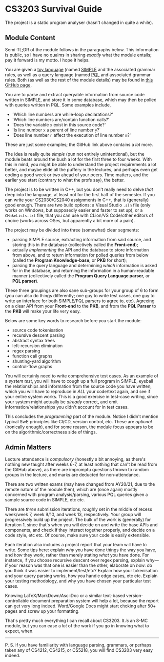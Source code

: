 # CS3203 Survival Guide

The project is a static program analyser (hasn't changed in quite a while).

## Module Content

Semi-TL;DR of the module follows in the paragraphs below. This information is public, so I have no qualms in sharing *exactly* what the module entails; pay it forward is my motto. I hope it helps.

You are given a [toy language](http://catb.org/~esr/jargon/html/T/toy-language.html) (named [SIMPLE](https://github.com/sharadhr/project-wiki/wiki/Basic-SPA-SIMPLE-Programming-Language) and the associated grammar rules, as well as a query language (named [PQL](https://github.com/sharadhr/project-wiki/wiki/Basic-SPA-Program-Query-Language) and associated grammar rules. Both (as well as the rest of the module details) may be found in [this GitHub page](https://github.com/sharadhr/project-wiki/wiki).

You are to parse and extract queryable information from source code written in SIMPLE, and store it in some database, which may then be polled with queries written in PQL. Some examples include,

- 'Which line numbers are while-loop declarations?'
- 'Which line numbers are/contain function calls?'
- 'Does the variable `x` exist in this source code?'
- 'Is line number `x` a parent of line number `y`?`
- 'Does line number `n` affect the execution of line number `m`?'

These are just some examples; the GitHub link above contains a *lot* more.

The idea is really quite *simple* (pun not entirely unintentional), but the module beats around the bush a lot for the first three to four weeks.
With this in mind, you might be able to understand the project requirements a lot better, and maybe elide all the puffery in the lectures, and perhaps even get coding a good week or two ahead of your peers.
Time matters, and the earlier you start (contrary to what the profs say), the better.

The project is to be written in C++, but you don't really need to delve *that* deep into the language, at least not for the first half of the semester.
If you can write your CS2030/CS2040 assignments in C++, that is (generally) good enough.
There are two build options: a Visual Studio `.sln` file (only works on Windows, but supposedly easier and faster to set up), or a `CMakeLists.txt` file, that you can use with CLion/VS Code/other editors of choice (works across OSes, but apparently a bit more of a pain).

The project may be divided into three (somewhat) clear segments:

- parsing SIMPLE source, extracting information from said source, and storing this in the database (collectively called the **Front-end**);
- actually *implementing* the API and the database to store information from above, and to return information for polled queries from below (called the **Program Knowledge-base**, or **PKB** for short);
- parsing the query language and determining *which* information is asked for in the database, and returning the information in a human-readable manner (collectively called the **Program Query Language parser**, or **PQL parser**).

These three groupings are also sane sub-groups for your group of 6 to form (you can also do things differently; one guy to write test cases, one guy to write an interface for both SIMPLE/PQL parsers to agree to, etc).
Agreeing on a clear API from your **Front-end** to the **PKB**, and from the **PQL Parser** to the **PKB** will make your life very easy.

Below are some key words to research before you start the module:

- source code tokenisation
- recursive descent parsing
- abstract syntax trees
- left-recursion elimination
- regex parsing
- function call graphs
- shunting-yard algorithm
- control-flow graphs

You will certainly need to write comprehensive test cases.
As an example of a *system test*, you will have to cough up a full program in SIMPLE, eyeball the relationships and information from the source code you have written, which you will have to reproduce in *ALL* your code/text again, and see if your entire system works.
This is a good exercise in test-case writing, since your system might actually be *already* correct, and emit information/relationships you didn't account for in test cases.

This concludes the *programming* part of the module.
Notice I didn't mention typical SwE principles like CI/CD, version control, etc.
These are *optional* (ironically enough), and for some reason, the module focus appears to be on the algorithmic/correctness side of things.

## Admin Matters

Lecture attendance is *compulsory* (honestly a bit annoying, as there's nothing new taught after weeks 6-7, at least nothing that can't be read from the GitHub above), as there are impromptu questions thrown to random groups in the lecture, and marks are deducted for non-attendance.

There are two written exams (may have changed from AY20/21, due to the remote nature of the module then), which are (once again) mostly concerned with program analysis/parsing, various PQL queries given a sample source code in SIMPLE, etc etc.

There are *three* submission iterations, roughly set in the middle of recess week/week 7, week 9/10, and week 13, respectively.
Your group will progressively build up the project.
The bulk of the work is (generally) for iteration 1, since that's when you will decide on and write the base APIs and components, and check if they interact together properly, and decide on a code style, etc etc. Of course, make sure your code is easily extensible.

Each iteration also includes a project report that your team will have to write.
Some tips here: explain *why* you have done things the way you have, and *how* they work, rather than merely stating *what* you have done.
For instance, if you choose recursive descent over regex parsing, explain why—if your reason was that one is easier than the other, elaborate on *how*: do you think it was easier to implement/test/etc?
Explain how your tokenisation and your query parsing works, how you handle edge cases, etc etc.
Explain your testing methodology, and why you have chosen your particular test cases.

Knowing LaTeX/MarkDown/AsciiDoc or a similar text-based version-controllable document preparation system will help a lot, because the report can get very long indeed.
Word/Google Docs might start choking after 50+ pages and screw up your formatting.

That's pretty much everything I can recall about CS3203. It *is* an 8-MC module, but you can ease a *lot* of the work if you go in knowing what to expect, when.

___

P. S. If you have familiarity with language parsing, grammars, or perhaps taken any of CS4212, CS4215, or CS5218, you will find CS3203 very easy indeed.
